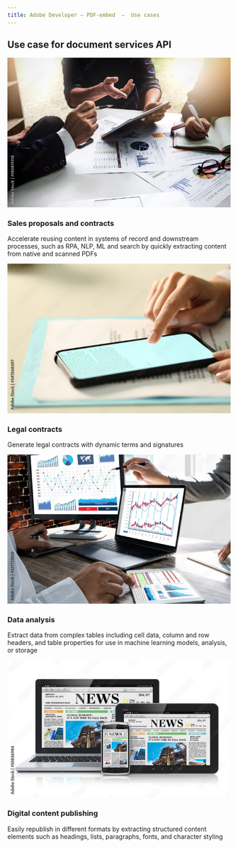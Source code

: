 ```yaml
---
title: Adobe Developer — PDF-embed  —  Use cases
---
```


<TitleBlock slots="heading" theme="lightest" className="titleBlock-align-left"/>

## Use case for document services API


<ResourceCard slots="link, image, heading, text" width="25%" theme='lightest' />

[](use-cases)

![discovery_banner_img](../images/sales-proposals.jpg)

### Sales proposals and contracts

Accelerate reusing content in systems of record and downstream processes, such as RPA, NLP, ML and search by quickly extracting content from native and scanned PDFs


<ResourceCard slots="link, image, heading, text" width="25%" theme='lightest' />

[](/use-cases/agreements-and-contracts/legal-contracts/)

![discovery_banner_img](../images/legal-contracts.jpg)

### Legal contracts

Generate legal contracts with dynamic terms and signatures



<ResourceCard slots="link, image, heading, text" width="25%" theme='lightest' />

[](/use-cases/content-and-data-extraction/data-analysis/)

![discovery_banner_img](../images/data-analysis.jpg)

### Data analysis

Extract data from complex tables including cell data, column and row headers, and table properties for use in machine learning models, analysis, or storage




<ResourceCard slots="link, image, heading, text" width="25%" theme='lightest' />

[](/use-cases/content-publishing/)

![discovery_banner_img](../images/content-republishing.jpg)

### Digital content publishing

Easily republish in different formats by extracting structured content elements such as headings, lists, paragraphs, fonts, and character styling

